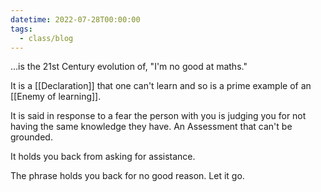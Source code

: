 ```yaml
---
datetime: 2022-07-28T00:00:00
tags:
  - class/blog
---
```

…is the 21st Century evolution of, "I'm no good at maths."

It is a [[Declaration]] that one can't learn and so is a prime example of an [[Enemy of learning]].

It is said in response to a fear the person with you is judging you for not having the same knowledge they have. An Assessment that can't be grounded.

It holds you back from asking for assistance.

The phrase holds you back for no good reason. Let it go.
